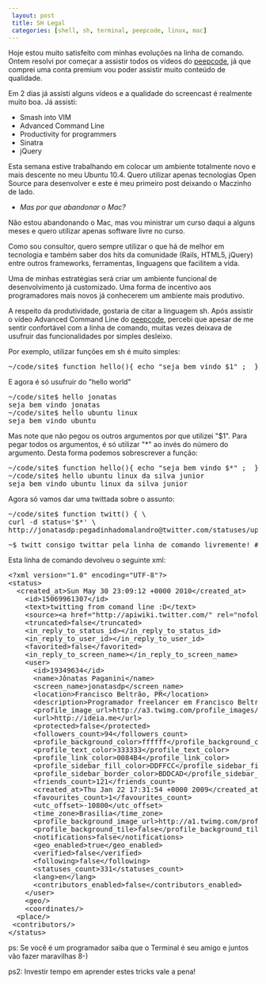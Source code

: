 ```yaml
---
 layout: post
 title: SH Legal
 categories: [shell, sh, terminal, peepcode, linux, mac]
---
```




Hoje estou muito satisfeito com minhas evoluções na linha de comando. Ontem resolvi por começar a assistir todos os vídeos do [peepcode], já que comprei uma conta premium vou poder assistir muito conteúdo de qualidade. 

Em 2 dias já assisti alguns vídeos e a qualidade do screencast é realmente muito boa. Já assisti:

* Smash into VIM
* Advanced Command Line
* Productivity for programmers
* Sinatra
* jQuery

Esta semana estive trabalhando em colocar um ambiente totalmente novo e mais descente no meu Ubuntu 10.4. Quero utilizar apenas tecnologias Open Source para desenvolver e este é meu primeiro post deixando o Maczinho de lado. 

* _Mas por que abandonar o Mac?_

Não estou abandonando o Mac, mas vou ministrar um curso daqui a alguns meses e quero utilizar apenas software livre no curso. 

Como sou consultor, quero sempre utilizar o que há de melhor em tecnologia e também saber dos hits da comunidade (Rails, HTML5, jQuery) entre outros frameworks, ferramentas, linguagens que facilitem a vida.

Uma de minhas estratégias será criar um ambiente funcional de desenvolvimento já customizado. Uma forma de incentivo aos programadores mais novos já conhecerem um ambiente mais produtivo.

A respeito da produtividade, gostaria de citar a linguagem sh. Após assistir o vídeo Advanced Command Line do [peepcode], percebi que apesar de me sentir confortável com a linha de comando, muitas vezes deixava de usufruir das funcionalidades por simples desleixo.

Por exemplo, utilizar funções em sh é muito simples:

<pre class="prettyprint sh">
~/code/site$ function hello(){ echo "seja bem vindo $1" ;  }
</pre>

E agora é só usufruir do "hello world"

<pre>
~/code/site$ hello jonatas
seja bem vindo jonatas
~/code/site$ hello ubuntu linux
seja bem vindo ubuntu
</pre>

Mas note que não pegou os outros argumentos por que utilizei "$1". Para pegar todos os argumentos, é só utilizar "\*" ao invés do número do argumento. Desta forma podemos sobrescrever a função:

<pre class="prettyprint sh">
~/code/site$ function hello(){ echo "seja bem vindo $*" ;  }
~/code/site$ hello ubuntu linux da silva junior
seja bem vindo ubuntu linux da silva junior
</pre>

Agora só vamos dar uma twittada sobre o assunto:

<pre class="prettyprint sh">
~/code/site$ function twitt() { \
curl -d status='$*' \
http://jonatasdp:pegadinhadomalandro@twitter.com/statuses/update.xml ;}
</pre>

<pre>
~$ twitt consigo twittar pela linha de comando livremente! #uhuu
</pre>

Esta linha de comando devolveu o seguinte xml:

<pre class="prettyprint xml">
&lt;?xml version="1.0" encoding="UTF-8"?&gt;
&lt;status&gt;
  &lt;created_at&gt;Sun May 30 23:09:12 +0000 2010&lt;/created_at&gt;
    &lt;id&gt;15069961307&lt;/id&gt;
    &lt;text&gt;twitting from comand line :D&lt;/text&gt;
    &lt;source&gt;&lt;a href=&quot;http://apiwiki.twitter.com/&quot; rel=&quot;nofollow&quot;&gt;API&lt;/a&gt;&lt;/source&gt;
    &lt;truncated&gt;false&lt;/truncated&gt;
    &lt;in_reply_to_status_id&gt;&lt;/in_reply_to_status_id&gt;
    &lt;in_reply_to_user_id&gt;&lt;/in_reply_to_user_id&gt;
    &lt;favorited&gt;false&lt;/favorited&gt;
    &lt;in_reply_to_screen_name&gt;&lt;/in_reply_to_screen_name&gt;
    &lt;user&gt;
      &lt;id&gt;19349634&lt;/id&gt;
      &lt;name&gt;J&#244;natas Paganini&lt;/name&gt;
      &lt;screen_name&gt;jonatasdp&lt;/screen_name&gt;
      &lt;location&gt;Francisco Beltr&#227;o, PR&lt;/location&gt;
      &lt;description&gt;Programador freelancer em Francisco Beltr&#227;o. Nerd interessado em web 2.0, novidades, tecnologias Open Source, trabalhar pouco e ganhar bem 8-) &lt;/description&gt;
      &lt;profile_image_url&gt;http://a3.twimg.com/profile_images/337906557/twitterProfilePhoto_normal.jpg&lt;/profile_image_url&gt;
      &lt;url&gt;http://ideia.me&lt;/url&gt;
      &lt;protected&gt;false&lt;/protected&gt;
      &lt;followers_count&gt;94&lt;/followers_count&gt;
      &lt;profile_background_color&gt;ffffff&lt;/profile_background_color&gt;
      &lt;profile_text_color&gt;333333&lt;/profile_text_color&gt;
      &lt;profile_link_color&gt;0084B4&lt;/profile_link_color&gt;
      &lt;profile_sidebar_fill_color&gt;DDFFCC&lt;/profile_sidebar_fill_color&gt;
      &lt;profile_sidebar_border_color&gt;BDDCAD&lt;/profile_sidebar_border_color&gt;
      &lt;friends_count&gt;121&lt;/friends_count&gt;
      &lt;created_at&gt;Thu Jan 22 17:31:54 +0000 2009&lt;/created_at&gt;
      &lt;favourites_count&gt;1&lt;/favourites_count&gt;
      &lt;utc_offset&gt;-10800&lt;/utc_offset&gt;
      &lt;time_zone&gt;Brasilia&lt;/time_zone&gt;
      &lt;profile_background_image_url&gt;http://a1.twimg.com/profile_background_images/4066654/carbon-footprint-1.jpg&lt;/profile_background_image_url&gt;
      &lt;profile_background_tile&gt;false&lt;/profile_background_tile&gt;
      &lt;notifications&gt;false&lt;/notifications&gt;
      &lt;geo_enabled&gt;true&lt;/geo_enabled&gt;
      &lt;verified&gt;false&lt;/verified&gt;
      &lt;following&gt;false&lt;/following&gt;
      &lt;statuses_count&gt;331&lt;/statuses_count&gt;
      &lt;lang&gt;en&lt;/lang&gt;
      &lt;contributors_enabled&gt;false&lt;/contributors_enabled&gt;
    &lt;/user&gt;
    &lt;geo/&gt;
    &lt;coordinates/&gt;
  &lt;place/&gt;
 &lt;contributors/&gt;
&lt;/status&gt;
</pre>

ps: Se você é um programador saiba que o Terminal é seu amigo e juntos vão fazer maravilhas 8-)

ps2: Investir tempo em aprender estes tricks vale a pena! 

[peepcode]: http://peepcode.com

